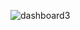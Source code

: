 ![dashboard3](https://user-images.githubusercontent.com/80118217/210852313-3c19f631-971f-469a-a987-9728ae94a3d7.JPG)
